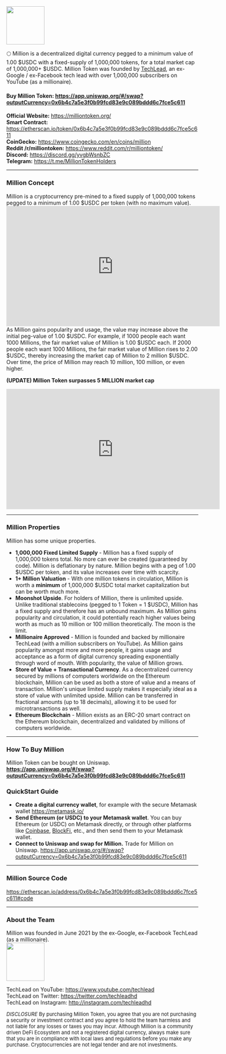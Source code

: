 <head>
  <link rel="shortcut icon" type="image/png" href="favicon.png">
  <link rel="shortcut icon" type="image/x-icon" href="favicon.ico">
  <meta name="twitter:image" content="https://raw.githubusercontent.com/techleadhd/milliontoken/gh-pages/coin.png" />
</head>
<img src="https://raw.githubusercontent.com/techleadhd/milliontoken/gh-pages/coin.png" width="100" height="100">

🌕 Million is a decentralized digital currency pegged to a minimum value of 1.00 $USDC with a fixed-supply of 1,000,000 tokens, for a total market cap of 1,000,000+ $USDC.  Million Token was founded by [TechLead](http://youtube.com/techlead), an ex-Google / ex-Facebook tech lead with over 1,000,000 subscribers on YouTube (as a millionaire).

<h4>
  <B>Buy Million Token:
<a href="https://app.uniswap.org/#/swap?outputCurrency=0x6b4c7a5e3f0b99fcd83e9c089bddd6c7fce5c611&inputCurrency=0xa0b86991c6218b36c1d19d4a2e9eb0ce3606eb48">https://app.uniswap.org/#/swap?outputCurrency=0x6b4c7a5e3f0b99fcd83e9c089bddd6c7fce5c611</a> </B> </h4>
  
  **Official Website:** <a href="https://milliontoken.org/">https://milliontoken.org/</a> <BR>
**Smart Contract:** <a href="https://etherscan.io/token/0x6b4c7a5e3f0b99fcd83e9c089bddd6c7fce5c611">https://etherscan.io/token/0x6b4c7a5e3f0b99fcd83e9c089bddd6c7fce5c611</a><BR>
**CoinGecko:** <a href="https://www.coingecko.com/en/coins/million">https://www.coingecko.com/en/coins/million</a><BR>
**Reddit /r/milliontoken:** <a href="https://www.reddit.com/r/milliontoken/">https://www.reddit.com/r/milliontoken/</a> <BR>
**Discord:** <a href="https://discord.gg/yvgbWsnbZC">https://discord.gg/yvgbWsnbZC</a><BR>
**Telegram:** <a href="https://t.me/MillionTokenHolders">https://t.me/MillionTokenHolders</a><BR>

  <HR>
<h3>Million Concept</h3>
  Million is a cryptocurrency pre-mined to a fixed supply of 1,000,000 tokens pegged to a minimum of 1.00 $USDC per token (with no maximum value). 
<BR>
  <iframe width="560" height="315" src="https://www.youtube.com/embed/xBSEMJDwvXk" title="YouTube video player" frameborder="0" allow="accelerometer; autoplay; clipboard-write; encrypted-media; gyroscope; picture-in-picture" allowfullscreen></iframe>
<BR>
As Million gains popularity and usage, the value may increase above the initial peg-value of 1.00 $USDC.  For example, if 1000 people each want 1000 Millions, the fair market value of Million is 1.00 $USDC each. If 2000 people each want 1000 Millions, the fair market value of Million rises to 2.00 $USDC, thereby increasing the market cap of Million to 2 million $USDC.  Over time, the price of Million may reach 10 million, 100 million, or even higher.<BR>
  
**(UPDATE) Million Token surpasses 5 MILLION market cap**
  <iframe width="560" height="315" src="https://www.youtube.com/embed/-pN8jCpEFy0" title="YouTube video player" frameborder="0" allow="accelerometer; autoplay; clipboard-write; encrypted-media; gyroscope; picture-in-picture" allowfullscreen></iframe>
  
  <hr>
  <h3> Million Properties</h3>
Million has some unique properties.

* **1,000,000 Fixed Limited Supply** - Million has a fixed supply of 1,000,000 tokens total. No more can ever be created (guaranteed by code). Million is deflationary by nature.  Million begins with a peg of 1.00 $USDC per token, and its value increases over time with scarcity.
* **1+ Million Valuation** - With one million tokens in circulation, Million is worth a **minimum** of 1,000,000 $USDC total market capitalization but can be worth much more.
* **Moonshot Upside**.  For holders of Million, there is unlimited upside.  Unlike traditional stablecoins (pegged to 1 Token = 1 $USDC), Million has a fixed supply and therefore has an unbound maximum.  As Million gains popularity and circulation, it could potentially reach higher values being worth as much as 10 million or 100 million theoretically. The moon is the limit.
* **Millionaire Approved** - Million is founded and backed by millionaire TechLead (with a million subscribers on YouTube). As Million gains popularity amongst more and more people, it gains usage and acceptance as a form of digital currency spreading exponentially through word of mouth. With popularity, the value of Million grows.
* **Store of Value + Transactional Currency**.  As a decentralized currency secured by millions of computers worldwide on the Ethereum blockchain, Million can be used as both a store of value and a means of transaction.  Million's unique limited supply makes it especially ideal as a store of value with unlimited upside.  Million can be transferred in fractional amounts (up to 18 decimals), allowing it to be used for microtransactions as well.
* **Ethereum Blockchain** - Million exists as an ERC-20 smart contract on the Ethereum blockchain, decentralized and validated by millions of computers worldwide.

<HR>

<h3>How To Buy Million</h3>
  
Million Token can be bought on Uniswap.
<a href="https://app.uniswap.org/#/swap?outputCurrency=0x6b4c7a5e3f0b99fcd83e9c089bddd6c7fce5c611&inputCurrency=0xa0b86991c6218b36c1d19d4a2e9eb0ce3606eb48"><B>https://app.uniswap.org/#/swap?outputCurrency=0x6b4c7a5e3f0b99fcd83e9c089bddd6c7fce5c611</B></a>

### QuickStart Guide
  
- **Create a digital currency wallet**, for example with the secure Metamask wallet <a href="https://metamask.io/">https://metamask.io/</a>
- **Send Ethereum (or USDC) to your Metamask wallet**. You can buy Ethereum (or USDC) on Metamask directly, or through other platforms like [Coinbase](https://www.coinbase.com/join/shyu_w), [BlockFi](http://blockfi.com/techlead), etc., and then send them to your Metamask wallet.
- **Connect to Uniswap and swap for Million.**
Trade for Million on Uniswap.
<a href="https://app.uniswap.org/#/swap?outputCurrency=0x6b4c7a5e3f0b99fcd83e9c089bddd6c7fce5c611&inputCurrency=0xa0b86991c6218b36c1d19d4a2e9eb0ce3606eb48">https://app.uniswap.org/#/swap?outputCurrency=0x6b4c7a5e3f0b99fcd83e9c089bddd6c7fce5c611</a>
  
<HR>
<h3>
 Million Source Code
</h3>
<a href="https://etherscan.io/address/0x6b4c7a5e3f0b99fcd83e9c089bddd6c7fce5c611#code">https://etherscan.io/address/0x6b4c7a5e3f0b99fcd83e9c089bddd6c7fce5c611#code</a>
  
<HR>
<h3> About the Team</h3>
Million was founded in June 2021 by the ex-Google, ex-Facebook TechLead (as a millionaire).<BR>

<img src="https://raw.githubusercontent.com/techleadhd/milliontoken/gh-pages/avatar.png" width="100" height="100">

  TechLead on YouTube: <a href="https://www.youtube.com/techlead">https://www.youtube.com/techlead</a> <BR>
  TechLead on Twitter: <a href="https://twitter.com/techleadhd">https://twitter.com/techleadhd</a> <BR>
  TechLead on Instagram: <a href="http://instagram.com/techleadhd">http://instagram.com/techleadhd</a> <BR>

  <div style='font-size:13px'><I>DISCLOSURE</I> By purchasing Million Token, you agree that you are not purchasing a security or investment contract and you agree to hold the team harmless and not liable for any losses or taxes you may incur. Although Million is a community driven DeFi Ecosystem and not a registered digital currency, always make sure that you are in compliance with local laws and regulations before you make any purchase. Cryptocurrencies are not legal tender and are not investments.
  </div>
